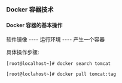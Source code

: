 ### Docker 容器技术



#### Docker 容器的基本操作
软件镜像 ---- 运行环境 ---- 产生一个容器 <br>

具体操作步骤:
```shell
[root@localhost~]# docker search tomcat

[root@loclahost~]# docker pull tomcat:tag

```